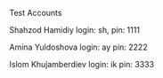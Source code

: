 Test Accounts

Shahzod Hamidiy
login: sh,  pin: 1111

Amina Yuldoshova
login: ay  pin: 2222

Islom Khujamberdiev
login: ik pin: 3333
